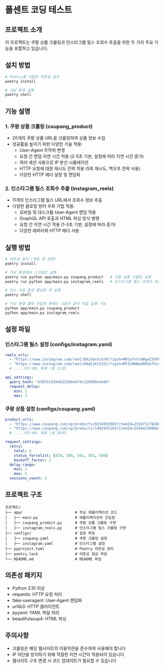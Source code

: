 # 폴센트 코딩 테스트

## 프로젝트 소개
이 프로젝트는 쿠팡 상품 크롤링과 인스타그램 릴스 조회수 추출을 위한 두 가지 주요 기능을 포함하고 있습니다.

## 설치 방법

```bash
# Poetry를 이용한 의존성 설치
poetry install

# 가상 환경 실행
poetry shell
```

## 기능 설명

### 1. 쿠팡 상품 크롤링 (coupang_product)
- 20개의 쿠팡 상품 URL을 크롤링하여 상품 정보 수집
- 성공률을 높이기 위한 다양한 기술 적용:
  - User-Agent 무작위 변경
  - 요청 간 랜덤 지연 시간 적용 (2-5초 기본, 설정에 따라 지연 시간 증가)
  - 여러 세션 사용으로 IP 분산 시뮬레이션
  - HTTP 요청에 대한 재시도 전략 적용 (5회 재시도, 백오프 전략 사용)
  - 다양한 HTTP 헤더 설정 및 랜덤화

### 2. 인스타그램 릴스 조회수 추출 (instagram_reels)
- 11개의 인스타그램 릴스 URL에서 조회수 정보 추출
- 다양한 클로링 방어 우회 기법 적용:
  - 모바일 및 데스크톱 User-Agent 랜덤 적용
  - GraphQL API 호출과 HTML 파싱 방식 병행
  - 요청 간 지연 시간 적용 (1-3초 기본, 설정에 따라 증가)
  - 다양한 레퍼러와 HTTP 헤더 사용

## 실행 방법

```bash
# 의존성 설치 (처음 한 번만)
poetry install

# 가상 환경에서 스크립트 실행
poetry run python app/main.py coupang_product   # 쿠팡 상품 크롤링 실행
poetry run python app/main.py instagram_reels   # 인스타그램 릴스 조회수 추출 실행

# 또는 가상 환경 활성화 후 실행
poetry shell

# 가상 환경 셸에 진입한 후에는 다음과 같이 직접 실행 가능
python app/main.py coupang_product
python app/main.py instagram_reels
```

## 설정 파일

### 인스타그램 릴스 설정 (configs/instagram.yaml)
```yaml
reels_urls:
  - "https://www.instagram.com/reel/DAiOanto5rM/?igsh=MW1yYnYzdWgwZ3VhNw=="
  - "https://www.instagram.com/reel/DAqSjKtS1Gl/?igsh=MTZuMHNwdDM1eThieg=="
  # ... 기타 URL 목록 (총 11개)

api_settings:
  query_hash: "b3055c01b4b222b8a47dc12b090e4e64"
  request_delay:
    min: 1
    max: 3
```

### 쿠팡 상품 설정 (configs/coupang.yaml)
```yaml
product_urls:
  - "https://www.coupang.com/vp/products/8134993903?itemId=23107127826&vendorItemId=90140409719&isAddedCart="
  - "https://www.coupang.com/vp/products/1402935103?itemId=2430415008&vendorItemId=70424371600&isAddedCart="
  # ... 기타 URL 목록 (총 20개)

request_settings:
  retry:
    total: 5
    status_forcelist: [429, 500, 502, 503, 504]
    backoff_factor: 2
  delay_range:
    min: 2
    max: 5
  sessions_count: 3
```

## 프로젝트 구조
```
프로젝트/
├── app/                        # 주요 애플리케이션 코드
│   ├── main.py                 # 애플리케이션의 진입점
│   ├── coupang_product.py      # 쿠팡 상품 크롤링 구현
│   ├── instagram_reels.py      # 인스타그램 릴스 크롤링 구현
├── configs/                    # 설정 파일
│   ├── coupang.yaml            # 쿠팡 크롤링 설정
│   ├── instagram.yaml          # 인스타그램 설정
├── pyproject.toml              # Poetry 의존성 관리
├── poetry.lock                 # 의존성 잠금 파일
└── README.md                   # README 파일
```

## 의존성 패키지
- Python 3.10 이상
- requests: HTTP 요청 처리
- fake-useragent: User-Agent 랜덤화
- urllib3: HTTP 클라이언트
- pyyaml: YAML 파일 처리
- beautifulsoup4: HTML 파싱

## 주의사항
- 크롤링은 해당 웹사이트의 이용약관을 준수하여 사용해야 합니다
- IP 차단을 방지하기 위해 적절한 지연 시간이 적용되어 있습니다
- 웹사이트 구조 변경 시 코드 업데이트가 필요할 수 있습니다 